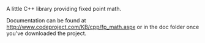 A little C++ library providing fixed point math.

Documentation can be found at http://www.codeproject.com/KB/cpp/fp_math.aspx or in the doc folder once you've downloaded the project.